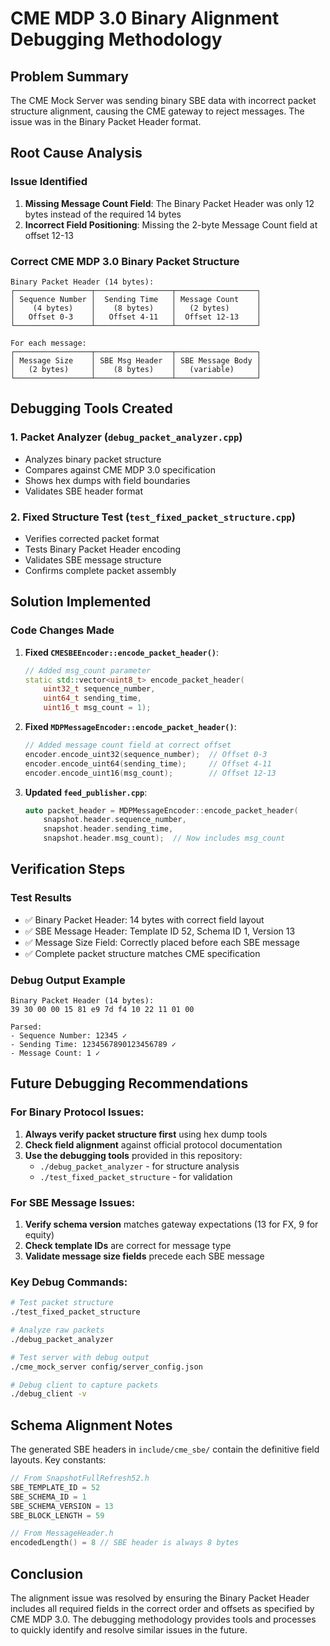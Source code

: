 # CME MDP 3.0 Binary Alignment Debugging Methodology

## Problem Summary

The CME Mock Server was sending binary SBE data with incorrect packet structure alignment, causing the CME gateway to reject messages. The issue was in the Binary Packet Header format.

## Root Cause Analysis

### Issue Identified
1. **Missing Message Count Field**: The Binary Packet Header was only 12 bytes instead of the required 14 bytes
2. **Incorrect Field Positioning**: Missing the 2-byte Message Count field at offset 12-13

### Correct CME MDP 3.0 Binary Packet Structure

```
Binary Packet Header (14 bytes):
┌─────────────────┬─────────────────┬──────────────────┐
│ Sequence Number │  Sending Time   │ Message Count    │
│    (4 bytes)    │    (8 bytes)    │   (2 bytes)      │
│   Offset 0-3    │   Offset 4-11   │  Offset 12-13    │
└─────────────────┴─────────────────┴──────────────────┘

For each message:
┌─────────────────┬─────────────────┬──────────────────┐
│ Message Size    │ SBE Msg Header  │ SBE Message Body │
│   (2 bytes)     │    (8 bytes)    │   (variable)     │
└─────────────────┴─────────────────┴──────────────────┘
```

## Debugging Tools Created

### 1. Packet Analyzer (`debug_packet_analyzer.cpp`)
- Analyzes binary packet structure
- Compares against CME MDP 3.0 specification  
- Shows hex dumps with field boundaries
- Validates SBE header format

### 2. Fixed Structure Test (`test_fixed_packet_structure.cpp`)
- Verifies corrected packet format
- Tests Binary Packet Header encoding
- Validates SBE message structure
- Confirms complete packet assembly

## Solution Implemented

### Code Changes Made

1. **Fixed `CMESBEEncoder::encode_packet_header()`**:
   ```cpp
   // Added msg_count parameter
   static std::vector<uint8_t> encode_packet_header(
       uint32_t sequence_number,
       uint64_t sending_time,
       uint16_t msg_count = 1);
   ```

2. **Fixed `MDPMessageEncoder::encode_packet_header()`**:
   ```cpp
   // Added message count field at correct offset
   encoder.encode_uint32(sequence_number);  // Offset 0-3
   encoder.encode_uint64(sending_time);     // Offset 4-11  
   encoder.encode_uint16(msg_count);        // Offset 12-13
   ```

3. **Updated `feed_publisher.cpp`**:
   ```cpp
   auto packet_header = MDPMessageEncoder::encode_packet_header(
       snapshot.header.sequence_number,
       snapshot.header.sending_time,
       snapshot.header.msg_count);  // Now includes msg_count
   ```

## Verification Steps

### Test Results
- ✅ Binary Packet Header: 14 bytes with correct field layout
- ✅ SBE Message Header: Template ID 52, Schema ID 1, Version 13
- ✅ Message Size Field: Correctly placed before each SBE message
- ✅ Complete packet structure matches CME specification

### Debug Output Example
```
Binary Packet Header (14 bytes):
39 30 00 00 15 81 e9 7d f4 10 22 11 01 00

Parsed:
- Sequence Number: 12345 ✓
- Sending Time: 1234567890123456789 ✓  
- Message Count: 1 ✓
```

## Future Debugging Recommendations

### For Binary Protocol Issues:
1. **Always verify packet structure first** using hex dump tools
2. **Check field alignment** against official protocol documentation
3. **Use the debugging tools** provided in this repository:
   - `./debug_packet_analyzer` - for structure analysis
   - `./test_fixed_packet_structure` - for validation

### For SBE Message Issues:
1. **Verify schema version** matches gateway expectations (13 for FX, 9 for equity)
2. **Check template IDs** are correct for message type
3. **Validate message size fields** precede each SBE message

### Key Debug Commands:
```bash
# Test packet structure
./test_fixed_packet_structure

# Analyze raw packets  
./debug_packet_analyzer

# Test server with debug output
./cme_mock_server config/server_config.json

# Debug client to capture packets
./debug_client -v
```

## Schema Alignment Notes

The generated SBE headers in `include/cme_sbe/` contain the definitive field layouts. Key constants:

```cpp
// From SnapshotFullRefresh52.h
SBE_TEMPLATE_ID = 52
SBE_SCHEMA_ID = 1  
SBE_SCHEMA_VERSION = 13
SBE_BLOCK_LENGTH = 59

// From MessageHeader.h  
encodedLength() = 8 // SBE header is always 8 bytes
```

## Conclusion

The alignment issue was resolved by ensuring the Binary Packet Header includes all required fields in the correct order and offsets as specified by CME MDP 3.0. The debugging methodology provides tools and processes to quickly identify and resolve similar issues in the future.